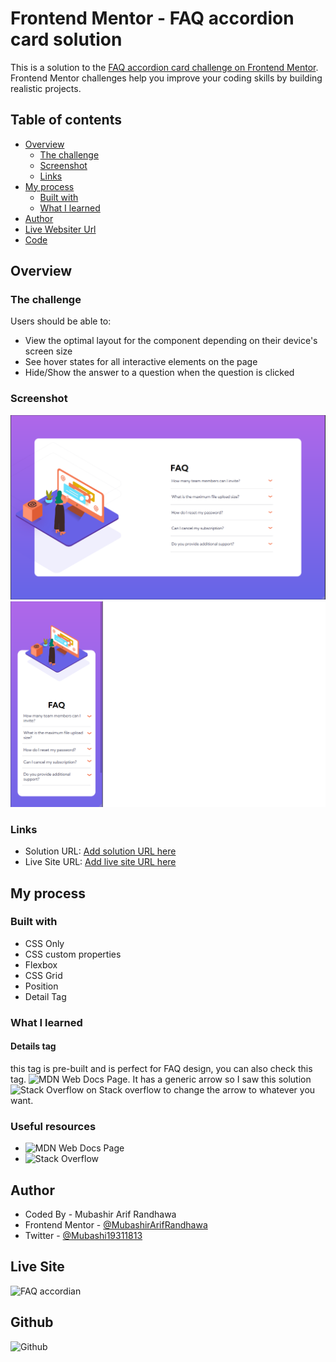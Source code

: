 # Frontend Mentor - FAQ accordion card solution

This is a solution to the [FAQ accordion card challenge on Frontend Mentor](https://www.frontendmentor.io/challenges/faq-accordion-card-XlyjD0Oam). Frontend Mentor challenges help you improve your coding skills by building realistic projects.

## Table of contents

- [Overview](#overview)
  - [The challenge](#the-challenge)
  - [Screenshot](#screenshot)
  - [Links](#links)
- [My process](#my-process)
  - [Built with](#built-with)
  - [What I learned](#what-i-learned)
- [Author](#author)
- [Live Websiter Url](#live-site)
- [Code](#github)

## Overview

### The challenge

Users should be able to:

- View the optimal layout for the component depending on their device's screen size
- See hover states for all interactive elements on the page
- Hide/Show the answer to a question when the question is clicked

### Screenshot

![Desktop Image](./screenshots/Desktop.png)
![Mobile Image](./screenshots/Mobile.png)

### Links

- Solution URL: [Add solution URL here](https://your-solution-url.com)
- Live Site URL: [Add live site URL here](https://your-live-site-url.com)

## My process

### Built with

- CSS Only
- CSS custom properties
- Flexbox
- CSS Grid
- Position
- Detail Tag

### What I learned

#### Details tag

this tag is pre-built and is perfect for FAQ design, you can also check this tag. ![MDN Web Docs Page](https://developer.mozilla.org/en-US/docs/Web/HTML/Element/details). It has a generic arrow so I saw this solution ![Stack Overflow](https://stackoverflow.com/questions/10813581/replace-the-expand-icon-of-html5-details-tag) on Stack overflow to change the arrow to whatever you want.

### Useful resources

- ![MDN Web Docs Page](https://developer.mozilla.org/en-US/docs/Web/HTML/Element/details)
- ![Stack Overflow](https://stackoverflow.com/questions/10813581/replace-the-expand-icon-of-html5-details-tag)

## Author

- Coded By - Mubashir Arif Randhawa
- Frontend Mentor - [@MubashirArifRandhawa](https://www.frontendmentor.io/profile/MubashirArifRandhawa)
- Twitter - [@Mubashi19311813](https://twitter.com/Mubashi19311813)

## Live Site

![FAQ accordian](https://faq-frontend-challenge.surge.sh/)

## Github

![Github](https://github.com/MubashirArifRandhawa/Frontend-Mentor-Challenges)
